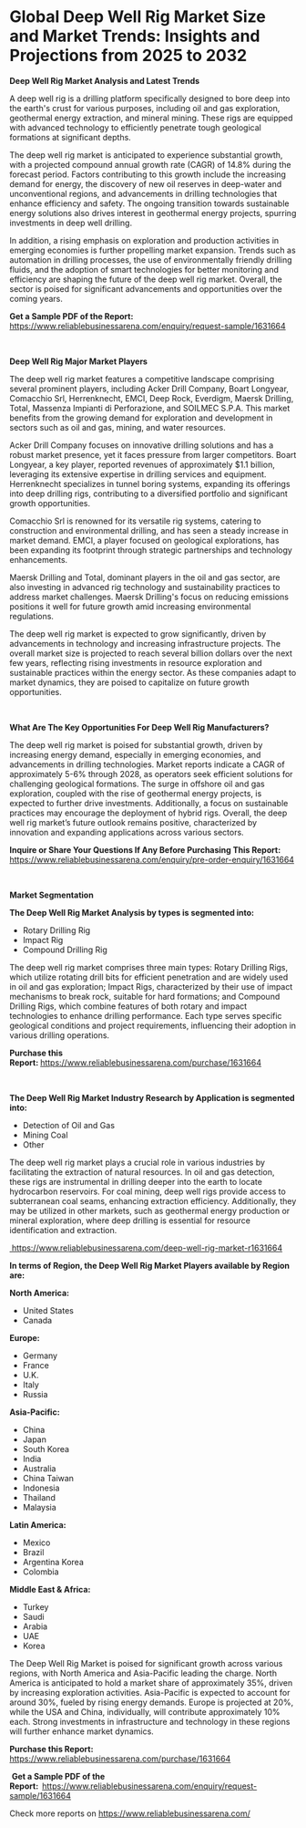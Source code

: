 <p><h1>Global Deep Well Rig Market Size and Market Trends: Insights and Projections from 2025 to 2032</h1></p><p><strong>Deep Well Rig Market Analysis and Latest Trends</strong></p>
<p><p>A deep well rig is a drilling platform specifically designed to bore deep into the earth's crust for various purposes, including oil and gas exploration, geothermal energy extraction, and mineral mining. These rigs are equipped with advanced technology to efficiently penetrate tough geological formations at significant depths.</p><p>The deep well rig market is anticipated to experience substantial growth, with a projected compound annual growth rate (CAGR) of 14.8% during the forecast period. Factors contributing to this growth include the increasing demand for energy, the discovery of new oil reserves in deep-water and unconventional regions, and advancements in drilling technologies that enhance efficiency and safety. The ongoing transition towards sustainable energy solutions also drives interest in geothermal energy projects, spurring investments in deep well drilling.</p><p>In addition, a rising emphasis on exploration and production activities in emerging economies is further propelling market expansion. Trends such as automation in drilling processes, the use of environmentally friendly drilling fluids, and the adoption of smart technologies for better monitoring and efficiency are shaping the future of the deep well rig market. Overall, the sector is poised for significant advancements and opportunities over the coming years.</p></p>
<p><strong>Get a Sample PDF of the Report:&nbsp;</strong> <a href="https://www.reliablebusinessarena.com/enquiry/request-sample/1631664?utm_campaign=2177&utm_medium=2&utm_source=Github&utm_content=ia&utm_term=29032025&utm_id=deep-well-rig">https://www.reliablebusinessarena.com/enquiry/request-sample/1631664</a></p>
<p>&nbsp;</p>
<p><strong>Deep Well Rig Major Market Players</strong></p>
<p><p>The deep well rig market features a competitive landscape comprising several prominent players, including Acker Drill Company, Boart Longyear, Comacchio Srl, Herrenknecht, EMCI, Deep Rock, Everdigm, Maersk Drilling, Total, Massenza Impianti di Perforazione, and SOILMEC S.P.A. This market benefits from the growing demand for exploration and development in sectors such as oil and gas, mining, and water resources.</p><p>Acker Drill Company focuses on innovative drilling solutions and has a robust market presence, yet it faces pressure from larger competitors. Boart Longyear, a key player, reported revenues of approximately $1.1 billion, leveraging its extensive expertise in drilling services and equipment. Herrenknecht specializes in tunnel boring systems, expanding its offerings into deep drilling rigs, contributing to a diversified portfolio and significant growth opportunities.</p><p>Comacchio Srl is renowned for its versatile rig systems, catering to construction and environmental drilling, and has seen a steady increase in market demand. EMCI, a player focused on geological explorations, has been expanding its footprint through strategic partnerships and technology enhancements. </p><p>Maersk Drilling and Total, dominant players in the oil and gas sector, are also investing in advanced rig technology and sustainability practices to address market challenges. Maersk Drilling's focus on reducing emissions positions it well for future growth amid increasing environmental regulations.</p><p>The deep well rig market is expected to grow significantly, driven by advancements in technology and increasing infrastructure projects. The overall market size is projected to reach several billion dollars over the next few years, reflecting rising investments in resource exploration and sustainable practices within the energy sector. As these companies adapt to market dynamics, they are poised to capitalize on future growth opportunities.</p></p>
<p>&nbsp;</p>
<p><strong>What Are The Key Opportunities For Deep Well Rig Manufacturers?</strong></p>
<p><p>The deep well rig market is poised for substantial growth, driven by increasing energy demand, especially in emerging economies, and advancements in drilling technologies. Market reports indicate a CAGR of approximately 5-6% through 2028, as operators seek efficient solutions for challenging geological formations. The surge in offshore oil and gas exploration, coupled with the rise of geothermal energy projects, is expected to further drive investments. Additionally, a focus on sustainable practices may encourage the deployment of hybrid rigs. Overall, the deep well rig market’s future outlook remains positive, characterized by innovation and expanding applications across various sectors.</p></p>
<p><strong>Inquire or Share Your Questions If Any Before Purchasing This Report:</strong> <a href="https://www.reliablebusinessarena.com/enquiry/pre-order-enquiry/1631664?utm_campaign=2177&utm_medium=2&utm_source=Github&utm_content=ia&utm_term=29032025&utm_id=deep-well-rig">https://www.reliablebusinessarena.com/enquiry/pre-order-enquiry/1631664</a></p>
<p>&nbsp;</p>
<p><strong>Market Segmentation</strong></p>
<p><strong>The Deep Well Rig Market Analysis by types is segmented into:</strong></p>
<p><ul><li>Rotary Drilling Rig</li><li>Impact Rig</li><li>Compound Drilling Rig</li></ul></p>
<p><p>The deep well rig market comprises three main types: Rotary Drilling Rigs, which utilize rotating drill bits for efficient penetration and are widely used in oil and gas exploration; Impact Rigs, characterized by their use of impact mechanisms to break rock, suitable for hard formations; and Compound Drilling Rigs, which combine features of both rotary and impact technologies to enhance drilling performance. Each type serves specific geological conditions and project requirements, influencing their adoption in various drilling operations.</p></p>
<p><strong>Purchase this Report:&nbsp;</strong><a href="https://www.reliablebusinessarena.com/purchase/1631664?utm_campaign=2177&utm_medium=2&utm_source=Github&utm_content=ia&utm_term=29032025&utm_id=deep-well-rig">https://www.reliablebusinessarena.com/purchase/1631664</a></p>
<p>&nbsp;</p>
<p><strong>The Deep Well Rig Market Industry Research by Application is segmented into:</strong></p>
<p><ul><li>Detection of Oil and Gas</li><li>Mining Coal</li><li>Other</li></ul></p>
<p><p>The deep well rig market plays a crucial role in various industries by facilitating the extraction of natural resources. In oil and gas detection, these rigs are instrumental in drilling deeper into the earth to locate hydrocarbon reservoirs. For coal mining, deep well rigs provide access to subterranean coal seams, enhancing extraction efficiency. Additionally, they may be utilized in other markets, such as geothermal energy production or mineral exploration, where deep drilling is essential for resource identification and extraction.</p></p>
<p><a href="https://www.reliablebusinessarena.com/deep-well-rig-market-r1631664?utm_campaign=2177&utm_medium=2&utm_source=Github&utm_content=ia&utm_term=29032025&utm_id=deep-well-rig">&nbsp;https://www.reliablebusinessarena.com/deep-well-rig-market-r1631664</a></p>
<p><strong>In terms of Region, the Deep Well Rig Market Players available by Region are:</strong></p>
<p>
    <p> <strong> North America: </strong>
        <ul>
            <li>United States</li>
            <li>Canada</li>
        </ul>
        </p> 
    <p> <strong> Europe: </strong>
        <ul>
            <li>Germany</li>
            <li>France</li>
            <li>U.K.</li>
            <li>Italy</li>
            <li>Russia</li>
        </ul>
        </p> 
    <p> <strong> Asia-Pacific: </strong>
        <ul>
            <li>China</li>
            <li>Japan</li>
            <li>South Korea</li>
            <li>India</li>
            <li>Australia</li>
            <li>China Taiwan</li>
            <li>Indonesia</li>
            <li>Thailand</li>
            <li>Malaysia</li>
        </ul>
        </p> 
    <p> <strong> Latin America: </strong>
        <ul>
            <li>Mexico</li>
            <li>Brazil</li>
            <li>Argentina Korea</li>
            <li>Colombia</li>
        </ul>
        </p> 
    <p> <strong> Middle East & Africa: </strong>
        <ul>
            <li>Turkey</li>
            <li>Saudi</li>
            <li>Arabia</li>
            <li>UAE</li>
            <li>Korea</li>
        </ul>
    </p>
    </p>
<p><p>The Deep Well Rig Market is poised for significant growth across various regions, with North America and Asia-Pacific leading the charge. North America is anticipated to hold a market share of approximately 35%, driven by increasing exploration activities. Asia-Pacific is expected to account for around 30%, fueled by rising energy demands. Europe is projected at 20%, while the USA and China, individually, will contribute approximately 10% each. Strong investments in infrastructure and technology in these regions will further enhance market dynamics.</p></p>
<p><strong>Purchase this Report: </strong><a href="https://www.reliablebusinessarena.com/purchase/1631664?utm_campaign=2177&utm_medium=2&utm_source=Github&utm_content=ia&utm_term=29032025&utm_id=deep-well-rig">https://www.reliablebusinessarena.com/purchase/1631664</a></p>
<p>&nbsp;<strong>Get a Sample PDF of the Report:&nbsp;&nbsp;</strong><a href="https://www.reliablebusinessarena.com/enquiry/request-sample/1631664?utm_campaign=2177&utm_medium=2&utm_source=Github&utm_content=ia&utm_term=29032025&utm_id=deep-well-rig">https://www.reliablebusinessarena.com/enquiry/request-sample/1631664</a></p>
<p><strong></strong></p>
<p>Check more reports on <a href="https://www.reliablebusinessarena.com/?utm_campaign=2177&utm_medium=2&utm_source=Github&utm_content=ia&utm_term=29032025&utm_id=deep-well-rig">https://www.reliablebusinessarena.com/</a></p>